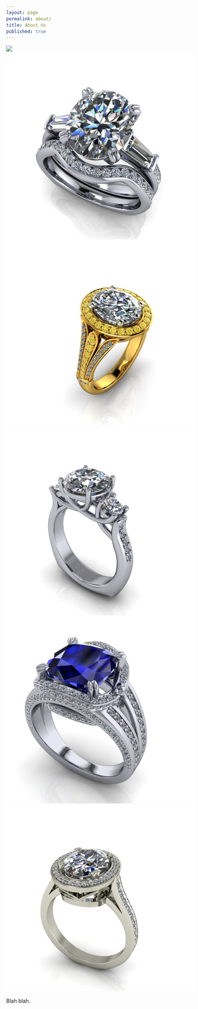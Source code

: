```yaml
---
layout: page
permalink: about/
title: About Us
published: true
---
```


![](http://i.imgur.com/XHIyVEU.jpg)
![custom.02.jpg](/images/custom.02.jpg)
![custom.04.jpg](/images/custom.04.jpg)
![custom.06.jpg](/images/custom.06.jpg)
![custom.08.jpg](/images/custom.08.jpg)
![custom.10.jpg](/images/custom.10.jpg)

Blah blah.